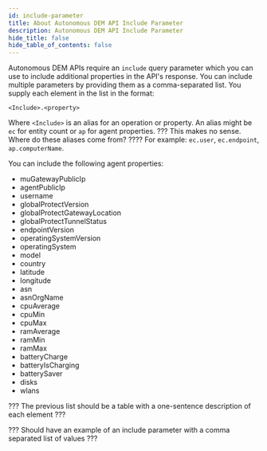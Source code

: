 ```yaml
---
id: include-parameter
title: About Autonomous DEM API Include Parameter
description: Autonomous DEM API Include Parameter
hide_title: false
hide_table_of_contents: false
---
```


Autonomous DEM APIs require an `include` query parameter which you can use to include additional
properties in the API's response. You can include multiple parameters by providing them as a 
comma-separated list. You supply each element in the list in the format:

```<Include>.<property>```

Where `<Include>` is an alias for an operation or property. An alias might be `ec` for entity count or `ap` for agent
properties. ??? This makes no sense. Where do these aliases come from? ???? For example: `ec.user`,
`ec.endpoint`, `ap.computerName`.

You can include the following agent properties:

* muGatewayPublicIp
* agentPublicIp
* username
* globalProtectVersion
* globalProtectGatewayLocation
* globalProtectTunnelStatus
* endpointVersion
* operatingSystemVersion
* operatingSystem
* model
* country
* latitude
* longitude
* asn
* asnOrgName
* cpuAverage
* cpuMin
* cpuMax
* ramAverage
* ramMin
* ramMax
* batteryCharge
* batteryIsCharging
* batterySaver
* disks
* wlans

??? The previous list should be a table with a one-sentence description of each element ???

??? Should have an example of an include parameter with a comma separated list of values ???


